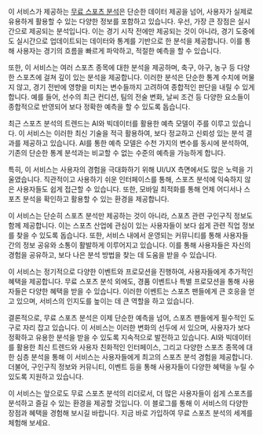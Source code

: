 <p>이 서비스가 제공하는 <a href="https://bepick.net/">무료 스포츠 분석</a>은 단순한 데이터 제공을 넘어, 사용자가 실제로 유용하게 활용할 수 있는 다양한 정보를 포함하고 있습니다. 우선, 가장 큰 장점은 실시간으로 제공되는 분석입니다. 이는 경기 시작 전에만 제공되는 것이 아니라, 경기 도중에도 실시간으로 업데이트되는 데이터와 통계를 기반으로 한 분석을 제공합니다. 이를 통해 사용자는 경기의 흐름을 빠르게 파악하고, 적절한 예측을 할 수 있습니다.</p>
<p>또한, 이 서비스는 여러 스포츠 종목에 대한 분석을 제공하며, 축구, 야구, 농구 등 다양한 스포츠에 걸쳐 깊이 있는 분석을 제공합니다. 이러한 분석은 단순한 통계 수치에 머물지 않고, 경기 전반에 영향을 미치는 변수들까지 고려하여 종합적인 판단을 내릴 수 있게 합니다. 예를 들어, 선수의 최근 컨디션, 팀의 전술 변화, 날씨 조건 등 다양한 요소들이 종합적으로 반영되어 보다 정확한 예측을 할 수 있도록 돕습니다.</p>
<p>최근 스포츠 분석의 트렌드는 AI와 빅데이터를 활용한 예측 모델이 주를 이루고 있습니다. 이 서비스는 이러한 최신 기술을 적극 활용하여, 보다 정교하고 신뢰성 있는 분석 결과를 제공하고 있습니다. AI를 통한 예측 모델은 수천 가지의 변수를 동시에 분석하여, 기존의 단순한 통계 분석과는 비교할 수 없는 수준의 예측을 가능하게 합니다.</p>
<p>특히, 이 서비스는 사용자의 경험을 극대화하기 위해 UI/UX 측면에서도 많은 노력을 기울였습니다. 직관적이고 사용하기 쉬운 인터페이스를 통해, 스포츠 분석에 익숙하지 않은 사용자들도 쉽게 접근할 수 있습니다. 또한, 모바일 최적화를 통해 언제 어디서나 스포츠 분석을 확인하고 활용할 수 있는 환경을 제공합니다.</p>
<p>이 서비스는 단순히 스포츠 분석만 제공하는 것이 아니라, 스포츠 관련 구인구직 정보도 함께 제공합니다. 이는 스포츠 산업에 관심이 있는 사용자들이 보다 쉽게 관련 직업 정보를 찾을 수 있도록 돕습니다. 또한, 서비스 내에서 운영되는 커뮤니티를 통해 사용자들 간의 정보 공유와 소통이 활발하게 이루어지고 있습니다. 이를 통해 사용자들은 자신의 경험을 공유하고, 보다 나은 분석 방법을 찾는 데 도움을 받을 수 있습니다.</p>
<p>이 서비스는 정기적으로 다양한 이벤트와 프로모션을 진행하여, 사용자들에게 추가적인 혜택을 제공합니다. 무료 스포츠 분석 외에도, 경품 이벤트나 특별 프로모션을 통해 사용자들은 다양한 혜택을 받을 수 있습니다. 이러한 이벤트는 스포츠 팬들에게 큰 호응을 얻고 있으며, 서비스의 인지도를 높이는 데 큰 역할을 하고 있습니다.</p>
<p>결론적으로, 무료 스포츠 분석은 이제 단순한 예측을 넘어, 스포츠 팬들에게 필수적인 도구로 자리 잡고 있습니다. 이 서비스는 이러한 변화의 선두에 서 있으며, 사용자가 보다 정확하고 유용한 분석을 받을 수 있도록 지속적으로 발전하고 있습니다. AI와 빅데이터를 활용한 최신 트렌드와 사용자 친화적인 인터페이스, 그리고 다양한 스포츠 종목에 대한 심층 분석을 통해 이 서비스는 사용자들에게 최고의 스포츠 분석 경험을 제공합니다. 더불어, 구인구직 정보와 커뮤니티, 이벤트 등을 통해 사용자들이 다양한 혜택을 누릴 수 있도록 지원하고 있습니다.</p>
<p>이 서비스는 앞으로도 무료 스포츠 분석의 리더로서, 더 많은 사용자들이 쉽게 스포츠를 분석하고 즐길 수 있는 환경을 제공할 것입니다. 이 블로그를 통해 이 서비스의 다양한 장점과 혜택을 경험해 보시길 바랍니다. 지금 바로 가입하여 무료 스포츠 분석의 세계를 체험해 보세요.</p>
